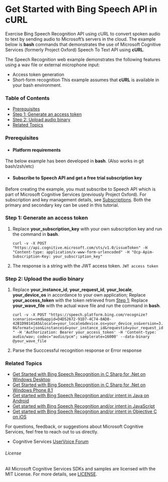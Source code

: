 <!--
NavPath: Bing Speech API/Speech Recognition/REST API
LinkLabel: Get started in cURL
Url: Speech-api/documentation/GetStarted/GetStarted-cURL
Weight: 80
-->

# Get Started with Bing Speech API in cURL

Exercise Bing Speech Recognition API using cURL to convert spoken audio to text by sending audio to Microsoft’s servers in the cloud. The example below is **bash** commands that demonstrates the use of Microsoft Cognitive Services (formerly Project Oxford) Speech To Text API using **cURL**.

The Speech Recognition web example demonstrates the following features using a wav file or external microphone input:
 * Access token generation
 * Short-form recognition
This example assumes that **cURL** is available in your bash environment.

### Table of Contents
*	[Prerequisites](#Prerequisites)
*	[Step 1: Generate an access token](#Step1)
*	[Step 2: Upload audio binary](#Step2)
*	[Related Topics](#Related)

### <a name="Prerequisites">Prerequisites</a>
* #### Platform requirements
The below example has been developed in **bash**. (Also works in git bash/zsh/etc)

* #### Subscribe to Speech API and get a free trial subscription key
Before creating the example, you must subscribe to Speech API which is part of Microsoft Cognitive Services (previously Project Oxford). For subscription and key management details, see [Subscriptions](https://www.microsoft.com/cognitive-services/en-us/sign-up). Both the primary and secondary key can be used in this tutorial.

### <a name="Step1">Step 1: Generate an access token</a>
1.	Replace **your_subscription_key** with your own subscription key and run the command in **bash**.

    `curl -v -X POST "https://api.cognitive.microsoft.com/sts/v1.0/issueToken" -H "Content-type: application/x-www-form-urlencoded" -H "Ocp-Apim-Subscription-Key: your_subscription_key"`

2.	The response is a string with the JWT access token.
    `JWT access token`


### <a name="Step2">Step 2: Upload the audio binary</a>
1.	Replace **your_instance_id**, **your_request_id**, **your_locale**, **your_device_os** in accordance to your own application; Replace **your_access_token** with the token retrieved from [Step 1](#Step1); Replace **your_wave_file** with the actual wave file and run the command in **bash**.

    `curl -v -X POST "https://speech.platform.bing.com/recognize?scenarios=smd&appid=D4D52672-91D7-4C74-8AD8-42B1D98141A5&locale=your_locale&device.os=your_device_os&version=3.0&format=json&instanceid=your_instance_id&requestid=your_request_id" -H 'Authorization: Bearer your_access_token' -H 'Content-type: audio/wav; codec="audio/pcm"; samplerate=16000' --data-binary @your_wave_file`

2. Parse the Succcessful recognition response or Error response

### <a name="Related">Related Topics</a>
* [Get Started with Bing Speech Recognition in C Sharp for .Net on Windows Desktop](GetStartedCSharpDesktop.md)
* [Get Started with Bing Speech Recognition in C Sharp for .Net on Windows Phone 8.1](GetStartedCSharpWinPhone.md)
* [Get started with Bing Speech Recognition and/or intent in Java on Android](GetStartedJavaAndroid.md)
* [Get started with Bing Speech Recognition and/or intent in JavaScript](GetStartedJS.md)
* [Get started with Bing Speech Recognition and/or intent in Objective C on iOS](Get-Started-ObjectiveC-iOS.md)


For questions, feedback, or suggestions about Microsoft Cognitive Services, feel free to reach out to us directly.

 * Cognitive Services [UserVoice Forum](https://cognitive.uservoice.com/)

###### License

All Microsoft Cognitive Services SDKs and samples are licensed with the MIT License. For more details, see [LICENSE](https://github.com/Microsoft/Cognitive-Speech-STT-JavaScript/blob/master/LICENSE.md).
